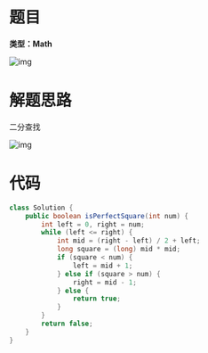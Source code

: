 # 题目

**类型：Math**

![img](https://cdn.nlark.com/yuque/0/2021/png/2941598/1636036876942-5e0e5582-aee2-4959-98cb-ef95beb4db06.png)



# 解题思路

二分查找

![img](https://cdn.nlark.com/yuque/0/2021/png/2941598/1636037297388-b651ec30-7cf2-4a39-9761-79c6c913fd91.png)

# 代码

```java
class Solution {
    public boolean isPerfectSquare(int num) {
        int left = 0, right = num;
        while (left <= right) {
            int mid = (right - left) / 2 + left;
            long square = (long) mid * mid;
            if (square < num) {
                left = mid + 1;
            } else if (square > num) {
                right = mid - 1;
            } else {
                return true;
            }
        }
        return false;
    }
}
```

